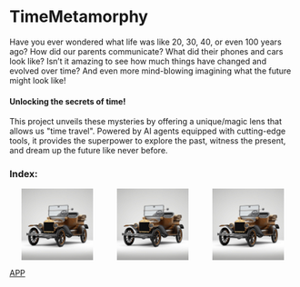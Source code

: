 # TimeMetamorphy

Have you ever wondered what life was like 20, 30, 40, or even 100 years ago? How did our parents communicate? What did their phones and cars look like? 
Isn’t it amazing to see how much things have changed and evolved over time? And even more mind-blowing imagining what the future might look like!

#### **Unlocking the secrets of time!**

This project unveils these mysteries by offering a unique/magic lens that allows us "time travel". Powered by AI agents equipped with cutting-edge tools, it provides the superpower to explore the past, witness the present, and dream up the future like never before.  

### Index:
<div style="display: flex; justify-content: space-around; align-items: center;">
    <img src="https://raw.githubusercontent.com/AMfeta99/NLP_LLM/main/AI_Agents/Object_Evolution_Generator/car_evolution.gif" 
         alt="Past Evolution" style="width: 25%;">
    <img src="https://raw.githubusercontent.com/AMfeta99/NLP_LLM/main/AI_Agents/Object_Evolution_Generator/car_evolution.gif" 
         alt="Present Evolution" style="width: 25%;">
    <img src="https://raw.githubusercontent.com/AMfeta99/NLP_LLM/main/AI_Agents/Object_Evolution_Generator/car_evolution.gif" 
         alt="Future Evolution" style="width: 25%;">
</div>






[APP](https://huggingface.co/spaces/AMfeta99/Object_Evolution_Generator)

